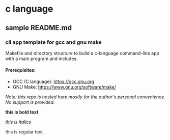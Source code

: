 # c language
## sample README.md
### cli app template for gcc and gnu make

Makefile and directory structure to build a c-language command-line app with a main program and includes.

#### Prerequisites:
* GCC (C language): https://gcc.gnu.org
* GNU Make: https://www.gnu.org/software/make/

*Note: this repo is hosted here mostly for the author's personal convenience. No support is provided.*

__this is bold text__

*this is italics*

this is regular text
